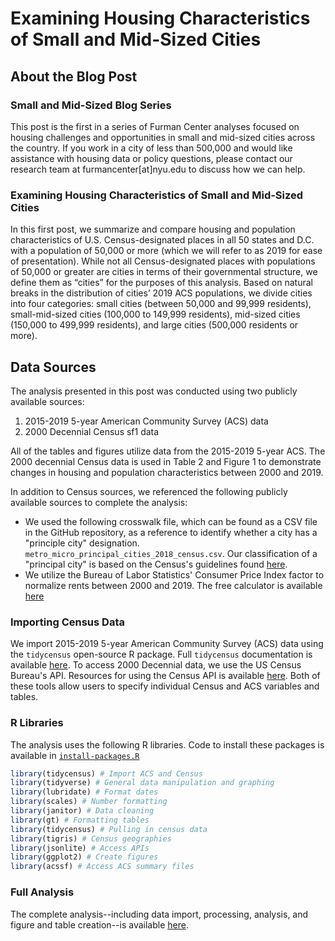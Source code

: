 # Examining Housing Characteristics of Small and Mid-Sized Cities

## About the Blog Post

### Small and Mid-Sized Blog Series

This post is the first in a series of Furman Center analyses focused on housing challenges and opportunities in small and mid-sized cities across the country. If you work in a city of less than 500,000 and would like assistance with housing data or policy questions, please contact our research team at furmancenter[at]nyu.edu to discuss how we can help.

### Examining Housing Characteristics of Small and Mid-Sized Cities

In this first post, we summarize and compare housing and population characteristics of U.S. Census-designated places in all 50 states and D.C. with a population of 50,000 or more (which we will refer to as 2019 for ease of presentation). While not all Census-designated places with populations of 50,000 or greater are cities in terms of their governmental structure, we define them as “cities” for the purposes of this analysis. Based on natural breaks in the distribution of cities’ 2019 ACS populations, we divide cities into four categories: small cities (between 50,000 and 99,999 residents), small-mid-sized cities (100,000 to 149,999 residents), mid-sized cities (150,000 to 499,999 residents), and large cities (500,000 residents or more).


## Data Sources

The analysis presented in this post was conducted using two publicly available sources:

   1. 2015-2019 5-year American Community Survey (ACS) data
   2. 2000 Decennial Census sf1 data

All of the tables and figures utilize data from the 2015-2019 5-year ACS. The 2000 decennial Census data is used in Table 2 and Figure 1 to demonstrate changes in housing and population characteristics between 2000 and 2019.

In addition to Census sources, we referenced the following publicly available sources to complete the analysis:

  * We used the following crosswalk file, which can be found as a CSV file in the GitHub repository, as a reference to identify whether a city has a "principle city" designation. `metro_micro_principal_cities_2018_census.csv`. Our classification of a "principal city" is based on the Census's guidelines found [here](https://www.census.gov/programs-surveys/metro-micro/about.html#:~:text=The%20largest%20city%20in%20each,concerning%20population%20size%20and%20employment).
  * We utilize the Bureau of Labor Statistics' Consumer Price Index factor to normalize rents between 2000 and 2019. The free calculator is available [here]( https://www.bls.gov/data/inflation_calculator.htm)
  

### Importing Census Data

We import 2015-2019 5-year American Community Survey (ACS) data using the `tidycensus` open-source R package. Full `tidycensus` documentation is available [here]( https://cran.r-project.org/web/packages/tidycensus/index.html). To access 2000 Decennial data, we use the US Census Bureau's API. Resources for using the Census API is available [here]( https://www.census.gov/data/developers.html). Both of these tools allow users to specify individual Census and ACS variables and tables. 


### R Libraries

The analysis uses the following R libraries. Code to install these packages is available in [`install-packages.R`](install-packages.R)

```r
library(tidycensus) # Import ACS and Census
library(tidyverse) # General data manipulation and graphing
library(lubridate) # Format dates
library(scales) # Number formatting
library(janitor) # Data cleaning
library(gt) # Formatting tables
library(tidycensus) # Pulling in census data
library(tigris) # Census geographies
library(jsonlite) # Access APIs
library(ggplot2) # Create figures
library(acssf) # Access ACS summary files
```

### Full Analysis

The complete analysis--including data import, processing, analysis, and figure and table creation--is available [here](https://furmancenter.github.io/small-mid-cities-blog-1/analysis.html).



